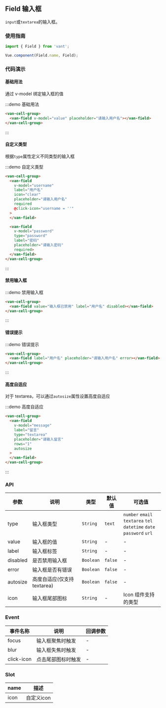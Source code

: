 <style>
.demo-field {
  padding-bottom: 30px;
}
</style>

<script>
export default {
  data() {
    return {
      value: '',
      password: '',
      username: '',
      message: ''
    };
  }
};
</script>

## Field 输入框

`input`或`textarea`的输入框。

### 使用指南
``` javascript
import { Field } from 'vant';

Vue.component(Field.name, Field);
```

### 代码演示

#### 基础用法
通过 v-model 绑定输入框的值

:::demo 基础用法
```html
<van-cell-group>
  <van-field v-model="value" placeholder="请输入用户名"></van-field>
</van-cell-group>
```
:::

#### 自定义类型
根据`type`属性定义不同类型的输入框

:::demo 自定义类型
```html
<van-cell-group>
  <van-field
    v-model="username"
    label="用户名"
    icon="clear"
    placeholder="请输入用户名"
    required
    @click-icon="username = ''"
  >
  </van-field>

  <van-field
    v-model="password"
    type="password"
    label="密码"
    placeholder="请输入密码"
    required>
  </van-field>
</van-cell-group>
```
:::

#### 禁用输入框

:::demo 禁用输入框
```html
<van-cell-group>
  <van-field value="输入框已禁用" label="用户名" disabled></van-field>
</van-cell-group>
```
:::

#### 错误提示

:::demo 错误提示
```html
<van-cell-group>
  <van-field label="用户名" placeholder="请输入用户名" error></van-field>
</van-cell-group>
```
:::

#### 高度自适应
对于 textarea，可以通过`autosize`属性设置高度自适应

:::demo 高度自适应
```html
<van-cell-group>
  <van-field
    v-model="message"
    label="留言"
    type="textarea"
    placeholder="请输入留言"
    rows="1"
    autosize
  >
  </van-field>
</van-cell-group>
```
:::

### API

| 参数 | 说明 | 类型 | 默认值 | 可选值 |
|-----------|-----------|-----------|-------------|-------------|
| type | 输入框类型 | `String`  | `text` | `number` `email` <br> `textarea` `tel` <br> `datetime` `date` <br> `password` `url` |
| value | 输入框的值 | `String`  | - | - |
| label | 输入框标签 | `String`  | - | - |
| disabled | 是否禁用输入框 | `Boolean`  | `false` | - |
| error | 输入框是否有错误 | `Boolean`  | `false` | - |
| autosize | 高度自适应(仅支持textarea) | `Boolean`  | `false` | - |
| icon | 输入框尾部图标 | `String`  | - |  Icon 组件支持的类型 |

### Event

| 事件名称 | 说明 | 回调参数 |
|-----------|-----------|-----------|
| focus | 输入框聚焦时触发 | - |
| blur | 输入框失焦时触发 | - |
| click-icon | 点击尾部图标时触发 | - |

### Slot

| name | 描述 |
|-----------|-----------|
| icon | 自定义icon |
